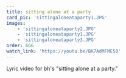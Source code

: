 ```yaml
---
title: sitting alone at a party
card_pic: 'sittingaloneataparty1.JPG'
images:
    - 'sittingaloneataparty2.JPG'
    - 'sittingaloneataparty1.JPG'
    - 'sittingaloneataparty3.JPG'
order: 666
watch_link: 'https://youtu.be/BK7AdMFME50'
---
```


Lyric video for bh's "sitting alone at a party."

